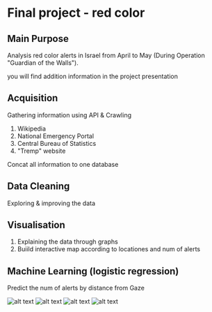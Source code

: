 # Final project - red color

## Main Purpose
Analysis red color alerts in Israel from April to May (During Operation "Guardian of the Walls").

 you will find addition information in the project presentation

## Acquisition
Gathering information using API & Crawling
1. Wikipedia
2. National Emergency Portal
3. Central Bureau of Statistics
4. "Tremp" website 

Concat all information to one database

## Data Cleaning
Exploring & improving the data

## Visualisation
1. Explaining the data through graphs
2. Buiild interactive map according to locationes and num of alerts

## Machine Learning (logistic regression)
Predict the num of alerts by distance from Gaze

![alt text](https://github.com/adimor1/redColor/blob/main/image1.jpg)
![alt text](https://github.com/adimor1/redColor/blob/main/image2.jpg)
![alt text](https://github.com/adimor1/redColor/blob/main/image3.jpg)
![alt text](https://github.com/adimor1/redColor/blob/main/image4.jpg)
